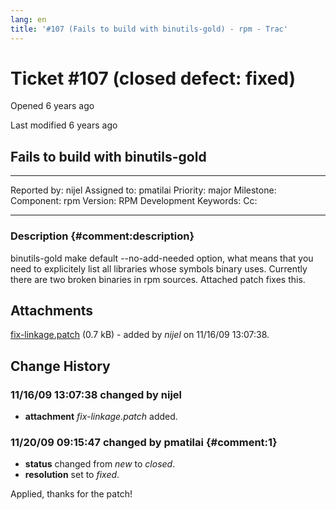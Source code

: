 ```yaml
---
lang: en
title: '#107 (Fails to build with binutils-gold) - rpm - Trac'
---
```


Ticket \#107 (closed defect: fixed)
===================================

Opened 6 years ago

Last modified 6 years ago

Fails to build with binutils-gold
---------------------------------

  -------------- ------- -------------- -----------------
  Reported by:   nijel   Assigned to:   pmatilai
  Priority:      major   Milestone:     
  Component:     rpm     Version:       RPM Development
  Keywords:              Cc:            
                                        
  -------------- ------- -------------- -----------------

### Description {#comment:description}

binutils-gold make default \--no-add-needed option, what means that you
need to explicitely list all libraries whose symbols binary uses.
Currently there are two broken binaries in rpm sources. Attached patch
fixes this.

Attachments
-----------

[fix-linkage.patch](/attachment/ticket/107/fix-linkage.patch "View attachment")
(0.7 kB) - added by *nijel* on 11/16/09 13:07:38.

Change History
--------------

### 11/16/09 13:07:38 changed by nijel

-   **attachment** *fix-linkage.patch* added.

### 11/20/09 09:15:47 changed by pmatilai {#comment:1}

-   **status** changed from *new* to *closed*.
-   **resolution** set to *fixed*.

Applied, thanks for the patch!
